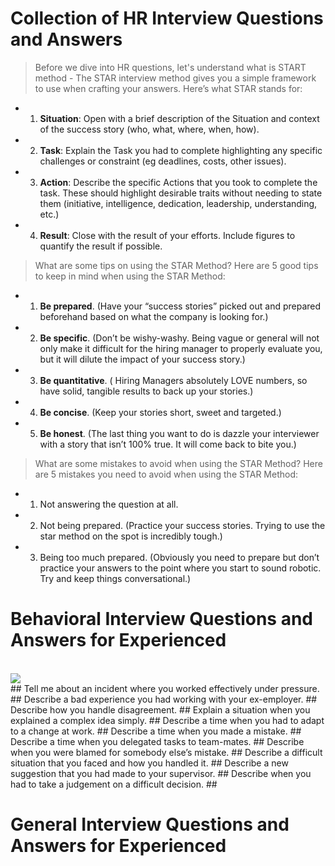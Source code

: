 # Collection of HR Interview Questions and Answers

> Before we dive into HR questions, let's understand what is START method -
The STAR interview method gives you a simple framework to use when crafting your answers.
Here’s what STAR stands for:
- 1. **Situation**: Open with a brief description of the Situation and context of the success story (who, what, where, when, how).
- 2. **Task**: Explain the Task you had to complete highlighting any specific challenges or constraint (eg deadlines, costs, other issues).
- 3. **Action**: Describe the specific Actions that you took to complete the task. These should highlight desirable traits without needing to state them (initiative, intelligence, dedication, leadership, understanding, etc.)
- 4. **Result**: Close with the result of your efforts. Include figures to quantify the result if possible.

> What are some tips on using the STAR Method?
Here are 5 good tips to keep in mind when using the STAR Method:
- 1. **Be prepared**. (Have your “success stories” picked out and prepared beforehand based on what the company is looking for.)
- 2. **Be specific**. (Don’t be wishy-washy. Being vague or general will not only make it difficult for the hiring manager to properly evaluate you, but it will dilute the impact of your success story.)
- 3. **Be quantitative**. ( Hiring Managers absolutely LOVE numbers, so have solid, tangible results to back up your stories.)
- 4. **Be concise**. (Keep your stories short, sweet and targeted.)
- 5. **Be honest**. (The last thing you want to do is dazzle your interviewer with a story that isn’t 100% true. It will come back to bite you.)

> What are some mistakes to avoid when using the STAR Method?
Here are 5 mistakes you need to avoid when using the STAR Method:
- 1. Not answering the question at all.
- 2. Not being prepared. (Practice your success stories. Trying to use the star method on the spot is incredibly tough.)
- 3. Being too much prepared. (Obviously you need to prepare but don’t practice your answers to the point where you start to sound robotic. Try and keep things conversational.)

# Behavioral Interview Questions and Answers for Experienced
<br/>
<img src="https://www.best-job-interview.com/images/Fotolia_62440832_XS.jpg" />
<br/>
## Tell me about an incident where you worked effectively under pressure.
## Describe a bad experience you had working with your ex-employer.
## Describe how you handle disagreement.
## Explain a situation when you explained a complex idea simply.
## Describe a time when you had to adapt to a change at work.
## Describe a time when you made a mistake.
## Describe a time when you delegated tasks to team-mates.
## Describe when you were blamed for somebody else’s mistake.
## Describe a difficult situation that you faced and how you handled it.
## Describe a new suggestion that you had made to your supervisor.
## Describe when you had to take a judgement on a difficult decision.
## 

# General Interview Questions and Answers for Experienced
